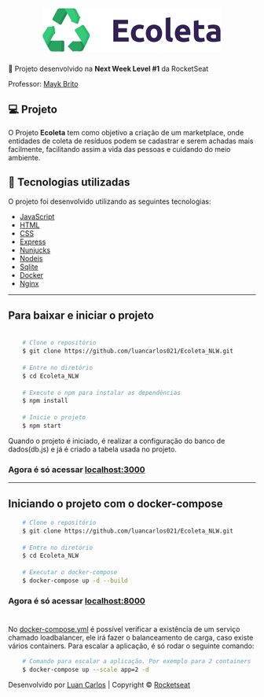 <h1 align="center">
    <img src="public/assets/logo.svg">
</h1>

:rocket: Projeto desenvolvido na **Next Week Level #1** da RocketSeat

Professor: [Mayk Brito](https://github.com/maykbrito)


## :computer: Projeto

O Projeto **Ecoleta** tem como objetivo a criação de um marketplace, onde entidades de coleta de resíduos podem se cadastrar e serem achadas mais facilmente, facilitando assim a vida das pessoas e cuidando do meio ambiente.

## :rocket: Tecnologias utilizadas

O projeto foi desenvolvido utilizando as seguintes tecnologias:

- [JavaScript](https://www.javascript.com/)
- [HTML](https://developer.mozilla.org/pt-BR/docs/Web/HTML)
- [CSS](https://developer.mozilla.org/pt-BR/docs/Web/CSS)
- [Express](https://expressjs.com/pt-br/)
- [Nunjucks](https://mozilla.github.io/nunjucks/)
- [Nodejs](https://nodejs.org/en/)
- [Sqlite](https://www.sqlite.org/index.html)
- [Docker](https://www.docker.com/)
- [Nginx](https://www.nginx.com/)
----------
## Para baixar e iniciar o projeto

```bash

    # Clone o repositório
    $ git clone https://github.com/luancarlos021/Ecoleta_NLW.git

    # Entre no diretório
    $ cd Ecoleta_NLW

    # Execute o npm para instalar as dependências
    $ npm install
    
    # Inicie o projeto
    $ npm start
```
Quando o projeto é iniciado, é realizar a configuração do banco de dados(db.js) e já é criado a tabela usada no projeto.
### Agora é só acessar [localhost:3000](http://localhost:3000)
----------
## Iniciando o projeto com o docker-compose

```bash
    # Clone o repositório
    $ git clone https://github.com/luancarlos021/Ecoleta_NLW.git

    # Entre no diretório
    $ cd Ecoleta_NLW

    # Executar o docker-compose
    $ docker-compose up -d --build
```
### Agora é só acessar [localhost:8000](http://localhost:8000)
#
No [docker-compose.yml](https://github.com/luancarlos021/Ecoleta_NLW/blob/master/docker-compose.yml) é possível verificar a existência de um serviço chamado loadbalancer, ele irá fazer o balanceamento de carga, caso existe vários containers. Para escalar a aplicação, é só rodar o seguinte comando:
```bash
    # Comando para escalar a aplicação. Por exemplo para 2 containers
    $ docker-compose up --scale app=2 -d 
```

Desenvolvido por [Luan Carlos](https://linkedin.com/in/luan-carlos) | Copyright © [Rocketseat](https://rocketseat.com.br/)
